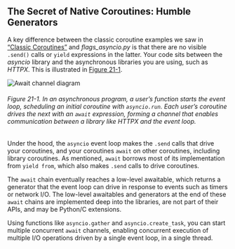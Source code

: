 ## The Secret of Native Coroutines: Humble Generators

A key difference between the classic coroutine examples we saw in [“Classic Coroutines”](ch17.html#classic_coroutines_sec) and _flags_asyncio.py_ is that there are no visible `.send()` calls or `yield` expressions in the latter. Your code sits between the _asyncio_ library and the asynchronous libraries you are using, such as _HTTPX_. This is illustrated in [Figure 21-1](#await_channel_fig).

![Await channel diagram](assets/flpy_2101.png)

###### Figure 21-1. In an asynchronous program, a user’s function starts the event loop, scheduling an initial coroutine with `asyncio.run`. Each user’s coroutine drives the next with an `await` expression, forming a channel that enables communication between a library like _HTTPX_ and the event loop.

Under the hood, the `asyncio` event loop makes the `.send` calls that drive your coroutines, and your coroutines `await` on other coroutines, including library coroutines. As mentioned, `await` borrows most of its implementation from `yield from`, which also makes `.send` calls to drive coroutines.

The `await` chain eventually reaches a low-level awaitable, which returns a generator that the event loop can drive in response to events such as timers or network I/O. The low-level awaitables and generators at the end of these `await` chains are implemented deep into the libraries, are not part of their APIs, and may be Python/C extensions.

Using functions like `asyncio.gather` and `asyncio.create_task`, you can start multiple concurrent `await` channels, enabling concurrent execution of multiple I/O operations driven by a single event loop, in a single thread.